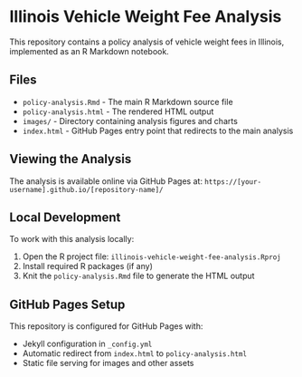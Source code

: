 # Illinois Vehicle Weight Fee Analysis

This repository contains a policy analysis of vehicle weight fees in Illinois, implemented as an R Markdown notebook.

## Files

- `policy-analysis.Rmd` - The main R Markdown source file
- `policy-analysis.html` - The rendered HTML output
- `images/` - Directory containing analysis figures and charts
- `index.html` - GitHub Pages entry point that redirects to the main analysis

## Viewing the Analysis

The analysis is available online via GitHub Pages at: `https://[your-username].github.io/[repository-name]/`

## Local Development

To work with this analysis locally:

1. Open the R project file: `illinois-vehicle-weight-fee-analysis.Rproj`
2. Install required R packages (if any)
3. Knit the `policy-analysis.Rmd` file to generate the HTML output

## GitHub Pages Setup

This repository is configured for GitHub Pages with:
- Jekyll configuration in `_config.yml`
- Automatic redirect from `index.html` to `policy-analysis.html`
- Static file serving for images and other assets
